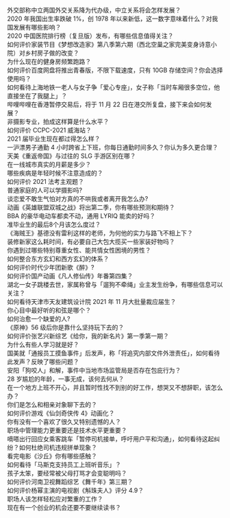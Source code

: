 外交部称中立两国外交关系降为代办级，中立关系将会怎样发展？  
2020 年我国出生率跌破 1%，创 1978 年以来新低，这一数字意味着什么？对我国发展有哪些影响？  
2020 中国医院排行榜（复旦版）发布，有哪些信息值得关注？  
如何评价家装节目《梦想改造家》第八季第六期（西北空巢之家完美变身诗意小院）对乡村房子做的改变？  
为什么现在的健身房频繁跑路？  
如何评价百度网盘将推出青春版，不限下载速度，只有 10GB 存储空间？你会选择使用吗？  
如何看待上海地铁一老人与女子争「爱心专座」，女子称「当时车厢很多空位，他直接坐在了我腿上」？  
哔哩哔哩在香港暂停交易后，将于 11 月 22 日在港交所复盘，接下来会如何发展？  
非摄影专业，拍成这样算是什么水平？  
如何评价 CCPC-2021 威海站？  
2021 届毕业生现在都过得怎么样？  
一沪漂男子通勤 4 小时跨省上下班，你每日通勤时间多久？你认为多久更合理？  
天美《重返帝国》与过往的 SLG 手游区别在哪？  
在一线城市真实的月薪是多少？  
哪些疾病是年轻时候不注意造成的？  
如何评价 2021 法考主观题？  
普通家庭的人可以学摄影吗?  
谈恋爱不敢生气怕对方真的不哄我或者离开我怎么办?  
动画《英雄联盟双城之战》将出第二季，你有哪些预测和期待？  
BBA 的豪华电动车都卖不动，通用 LYRIQ 能卖的好吗？  
准毕业生的最后8个月该怎么度过？  
《海贼王》基德没有雷利这样的老师，为何他的实力与路飞不相上下？  
装修新家这么耗时间，有必要自己大包大揽买一些家装好物吗？  
你遇到过哪些特别尊重女性、能共情女性困境的男性？  
如何整合东方玄幻和西方玄幻的体系？  
如何评价时代少年团新歌《醉》?  
如何评价国产动画《凡人修仙传》年番第四集？  
湖北一女子跳楼去世，家属称曾与「遛狗不牵绳」业主发生纷争，有哪些信息可以关注？  
如何看待天津市天友建筑设计院 2021 年 11 月大批量裁应届生？  
你心目中最好听的和弦是哪个？  
如何治愈一个缺爱的人?  
《原神》56 级后你是靠什么坚持玩下去的？  
如何评价张艺兴新综艺《给你，我的新名片》第一季第一期？  
为什么有些人学习就是好？  
国美就「通报员工摸鱼事件」后发声，称「将追究内部文件外泄责任」，如何看待此发声？反映了哪些问题？  
安阳「狗咬人」和解，事件中当地市场监管局是否存在包庇行为？  
28 岁尴尬的年龄，一事无成，该何去何从？  
在一个地方上班不开心，并且暂时性找不到别的好工作，想哭又不想辞职，该怎么办？  
你们是怎么和相亲对象聊下去的？  
如何评价游戏《仙剑奇侠传 4》动画化？  
你有没有一个喜欢了很久又特别遗憾的人？  
职场中管理能力更重要还是技术水平更重要？  
嘀嗒出行回应女乘客跳车「暂停司机接单，呼吁用户平和沟通」，如何看待这起纠纷？如何杜绝司机违规拼单现象？  
看完电影《沙丘》你有哪些感触？  
如何看待「马斯克支持员工上班听音乐」？  
孩子太笨，要经常被父母打骂才会变聪明吗？  
如何评价河南卫视舞蹈综艺《舞千年》第三期？  
如何评价杨幂主演的电视剧《斛珠夫人》评分 4.9？  
职场人该怎样轻松应对繁重的工作？  
现在有一个创业的机会还要不要继续读书？  
